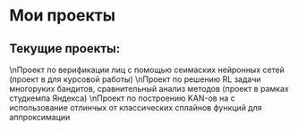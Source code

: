 # Мои проекты
## Текущие проекты:
\nПроект по верификации лиц с помощью сеимаских нейронных сетей (проект в для курсовой работы)
\nПроект по решению RL задачи многоруких бандитов, сравнительный анализ методов (проект в рамках студкемпа Яндекса)
\nПроект по построению KAN-ов на с использование отлинчых от классических сплайнов функций для аппроксимации
